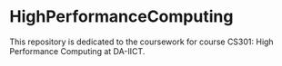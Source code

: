 # HighPerformanceComputing
This repository is dedicated to the coursework for course CS301: High Performance Computing at DA-IICT. 
